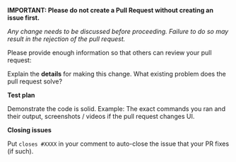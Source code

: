 **IMPORTANT: Please do not create a Pull Request without creating an issue first.**

*Any change needs to be discussed before proceeding. Failure to do so may result in the rejection of the pull request.*

Please provide enough information so that others can review your pull request:

<!-- You can skip this if you're fixing a typo, changing a README, or something small like that. -->

Explain the **details** for making this change. What existing problem does the pull request solve?

<!-- Example: When "Adding a function to do X", explain why it is necessary to have a way to do X. -->

**Test plan**

Demonstrate the code is solid. Example: The exact commands you ran and their output, screenshots / videos if the pull request changes UI.

<!-- Run some tests to make sure the code doesn't throw any errors, is valid, and works on IE11 and up.. -->
<!-- Also, make sure that the code formatting is in line with the rest of the project. -->

**Closing issues**

Put `closes #XXXX` in your comment to auto-close the issue that your PR fixes (if such).
